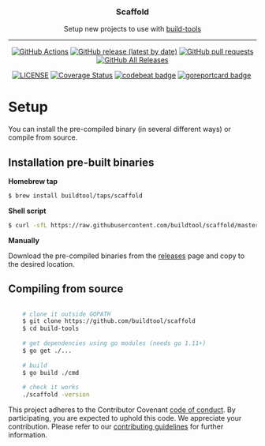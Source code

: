 
<p align="center">
  <h3 align="center">Scaffold</h3>
  <p align="center">Setup new projects to use with <a href="https://github.com/buildtool/build-tools">build-tools</a> 
</p>

---

<p align="center">
  <a href="https://github.com/buildtool/scaffold/actions"><img alt="GitHub Actions" src="https://github.com/buildtool/scaffold/workflows/Go/badge.svg"></a>
  <a href="https://github.com/buildtool/scaffold/releases"><img alt="GitHub release (latest by date)" src="https://img.shields.io/github/v/release/buildtool/scaffold"></a>
  <a href="pulls"><img alt="GitHub pull requests" src="https://img.shields.io/github/issues-pr/buildtool/scaffold"></a>
  <a href="https://github.com/buildtool/scaffold/releases"><img alt="GitHub All Releases" src="https://img.shields.io/github/downloads/buildtool/scaffold/total"></a>
</p>

<p align="center">
  <a href="https://github.com/buildtool/scaffold/blob/master/LICENSE"><img alt="LICENSE" src="https://img.shields.io/badge/license-MIT-blue.svg?maxAge=43200"></a>
  <a href="https://codecov.io/github/buildtool/scaffold"><img alt="Coverage Status" src="https://codecov.io/gh/buildtool/scaffold/branch/master/graph/badge.svg"></a>
  <a href="https://codebeat.co/projects/github-com-buildtool-scaffold-master"><img alt="codebeat badge" src="https://codebeat.co/badges/bec62abc-78b9-4a9f-8048-1e29117c512b" /></a>  <a href="https://goreportcard.com/report/github.com/buildtool/scaffold"><img alt="goreportcard badge" src="https://goreportcard.com/badge/github.com/buildtool/scaffold" /></a>
  <a href="https://libraries.io/github/buildtool/scaffold"><img alt="" src="https://img.shields.io/librariesio/github/buildtool/scaffold"></a>
</p>

# Setup
You can install the pre-compiled binary (in several different ways) or compile from source.

## Installation pre-built binaries
**Homebrew tap**

```sh 
$ brew install buildtool/taps/scaffold
```

**Shell script**
```sh
$ curl -sfL https://raw.githubusercontent.com/buildtool/scaffold/master/install.sh | sh
```
**Manually**

Download the pre-compiled binaries from the [releases](https://github.com/buildtool/scaffold/releases) page and copy to the desired location.

      
## Compiling from source
```sh

    # clone it outside GOPATH
    $ git clone https://github.com/buildtool/scaffold
    $ cd build-tools
    
    # get dependencies using go modules (needs go 1.11+)
    $ go get ./...
    
    # build
    $ go build ./cmd
    
    # check it works
    ./scaffold -version
```



This project adheres to the Contributor Covenant [code of conduct](CODE_OF_CONDUCT.md). By participating, you are expected to uphold this code.
We appreciate your contribution. Please refer to our [contributing guidelines](CONTRIBUTING.md) for further information.


